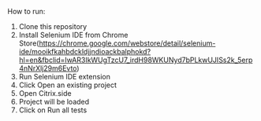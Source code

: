 How to run:
1. Clone this repository
2. Install Selenium IDE from Chrome Store(https://chrome.google.com/webstore/detail/selenium-ide/mooikfkahbdckldjjndioackbalphokd?hl=en&fbclid=IwAR3IkWUgTzcU7_irdH98WKUNyd7bPLkwUJISs2k_5erp4nNrXlj29m6Evto)
3. Run Selenium IDE extension
4. Click Open an existing project
5. Open Citrix.side
6. Project will be loaded
7. Click on Run all tests
